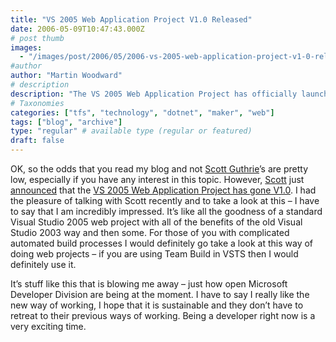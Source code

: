 ```yaml
---
title: "VS 2005 Web Application Project V1.0 Released"
date: 2006-05-09T10:47:43.000Z
# post thumb
images:
  - "/images/post/2006/05/2006-vs-2005-web-application-project-v1-0-released.jpg"
#author
author: "Martin Woodward"
# description
description: "The VS 2005 Web Application Project has officially launched its V1.0, merging old and new features for an exciting development experience."
# Taxonomies
categories: ["tfs", "technology", "dotnet", "maker", "web"]
tags: ["blog", "archive"]
type: "regular" # available type (regular or featured)
draft: false
---
```

OK, so the odds that you read my blog and not [Scott Guthrie](http://weblogs.asp.net/scottgu/)’s are pretty low, especially if you have any interest in this topic.  However, [Scott](http://weblogs.asp.net/scottgu/) just [announced](http://weblogs.asp.net/scottgu/archive/2006/05/08/445742.aspx) that the [VS 2005 Web Application Project has gone V1.0](http://weblogs.asp.net/scottgu/archive/2006/05/08/445742.aspx).  I had the pleasure of talking with Scott recently and to take a look at this – I have to say that I am incredibly impressed.  It’s like all the goodness of a standard Visual Studio 2005 web project with all of the benefits of the old Visual Studio 2003 way and then some.  For those of you with complicated automated build processes I would definitely go take a look at this way of doing web projects – if you are using Team Build in VSTS then I would definitely use it.  

It’s stuff like this that is blowing me away – just how open Microsoft Developer Division are being at the moment.  I have to say I really like the new way of working, I hope that it is sustainable and they don’t have to retreat to their previous ways of working.  Being a developer right now is a very exciting time.